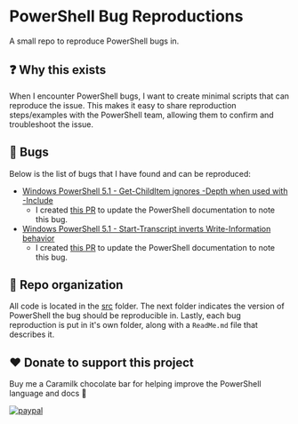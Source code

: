 # PowerShell Bug Reproductions

A small repo to reproduce PowerShell bugs in.

## ❓ Why this exists

When I encounter PowerShell bugs, I want to create minimal scripts that can reproduce the issue.
This makes it easy to share reproduction steps/examples with the PowerShell team, allowing them to confirm and troubleshoot the issue.

## 🐞 Bugs

Below is the list of bugs that I have found and can be reproduced:

- [Windows PowerShell 5.1 - Get-ChildItem ignores -Depth when used with -Include](src/5.1/Get-ChildItemIgnoresDepthParameter/ReadMe.md)
  - I created [this PR](https://github.com/MicrosoftDocs/PowerShell-Docs/pull/11804) to update the PowerShell documentation to note this bug.
- [Windows PowerShell 5.1 - Start-Transcript inverts Write-Information behavior](src/5.1/Start-TranscriptInvertsWrite-Information/ReadMe.md)
  - I created [this PR](https://github.com/MicrosoftDocs/PowerShell-Docs/pull/11803) to update the PowerShell documentation to note this bug.

## 📁 Repo organization

All code is located in the [src](/src/) folder.
The next folder indicates the version of PowerShell the bug should be reproducible in.
Lastly, each bug reproduction is put in it's own folder, along with a `ReadMe.md` file that describes it.

## ❤️ Donate to support this project

Buy me a Caramilk chocolate bar for helping improve the PowerShell language and docs 🙂

[![paypal](https://www.paypalobjects.com/en_US/i/btn/btn_donateCC_LG.gif)](https://www.paypal.me/deadlydogDan/5USD)
